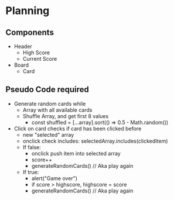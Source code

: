 # Planning

## Components

- Header
  - High Score
  - Current Score
- Board
  - Card

## Pseudo Code required

- Generate random cards while
  - Array with all available cards
  - Shuffle Array, and get first 8 values
    - const shuffled = [...array].sort(() => 0.5 - Math.random())
- Click on card checks if card has been clicked before
  - new "selected" array
  - onclick check includes: selectedArray.includes(clickedItem)
  - If false:
    - onclick push item into selected array
    - score++
    - generateRandomCards() // Aka play again
  - If true:
    - alert("Game over")
    - if score > highscore, highscore = score
    - generateRandomCards() // Aka play again
